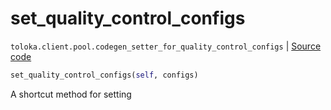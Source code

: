 # set_quality_control_configs
`toloka.client.pool.codegen_setter_for_quality_control_configs` | [Source code](https://github.com/Toloka/toloka-kit/blob/v1.1.0.post1/src/client/pool/__init__.py#L0)

```python
set_quality_control_configs(self, configs)
```

A shortcut method for setting 

